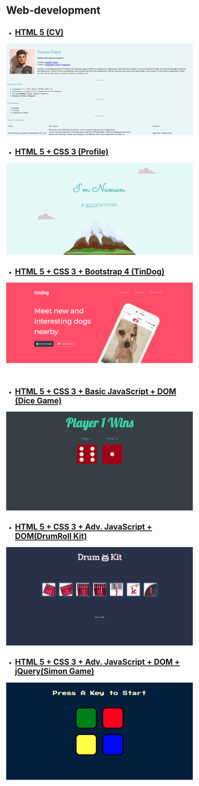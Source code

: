# Web-development
* ## [HTML 5 (CV)](https://namangupta-98.github.io/Web-Dev/CV/profile.html)
![cv1](https://github.com/namangupta-98/Web-Dev/blob/master/Sample-images/cv1.png)
* ## [HTML 5 + CSS 3 (Profile)](https://namangupta-98.github.io/Web-Dev/CV/index.html)
![cv2](https://github.com/namangupta-98/Web-Dev/blob/master/Sample-images/cv2.png)
* ## [HTML 5 + CSS 3 + Bootstrap 4 (TinDog)](https://namangupta-98.github.io/Web-Dev/Tindog/index.html)
![tindog](https://github.com/namangupta-98/Web-Dev/blob/master/Sample-images/tindog.png)
* ## [HTML 5 + CSS 3 + Basic JavaScript + DOM (Dice Game)](https://namangupta-98.github.io/Web-Dev/DOM-DiceGame/index.html)
![dice](https://github.com/namangupta-98/Web-Dev/blob/master/Sample-images/dice.png)
* ## [HTML 5 + CSS 3 + Adv. JavaScript + DOM(DrumRoll Kit)](https://namangupta-98.github.io/Web-Dev/Adv.%20JS%20%26%20DOM%20DrumRoll%20Kit/index.html)
![drum](https://github.com/namangupta-98/Web-Dev/blob/master/Sample-images/drum.png)
* ## [HTML 5 + CSS 3 + Adv. JavaScript + DOM + jQuery(Simon Game)](https://namangupta-98.github.io/Web-Dev/Simon%20Game/index.html)
![drum](https://github.com/namangupta-98/Web-Dev/blob/master/Sample-images/simon-game.png)
